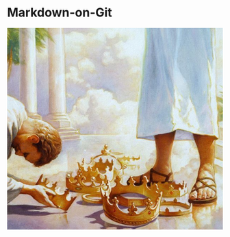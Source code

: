 # Markdown-on-Git
![Rei dos reis](https://github.com/flaviobitu/Markdown-on-Git/blob/main/Reidosreis.png)

